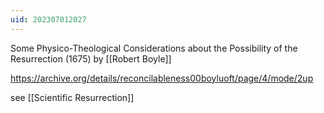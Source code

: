 ```yaml
---
uid: 202307012027
---
```

Some Physico-Theological Considerations about the Possibility of the Resurrection (1675)
by [[Robert Boyle]]

https://archive.org/details/reconcilableness00boyluoft/page/4/mode/2up

see [[Scientific Resurrection]]